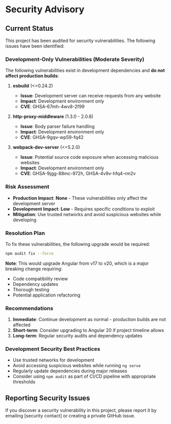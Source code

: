 # Security Advisory

## Current Status

This project has been audited for security vulnerabilities. The following issues have been identified:

### Development-Only Vulnerabilities (Moderate Severity)

The following vulnerabilities exist in development dependencies and **do not affect production builds**:

1. **esbuild** (<=0.24.2)
   - **Issue**: Development server can receive requests from any website
   - **Impact**: Development environment only
   - **CVE**: GHSA-67mh-4wv8-2f99

2. **http-proxy-middleware** (1.3.0 - 2.0.8)
   - **Issue**: Body parser failure handling
   - **Impact**: Development environment only
   - **CVE**: GHSA-9gqv-wp59-fq42

3. **webpack-dev-server** (<=5.2.0)
   - **Issue**: Potential source code exposure when accessing malicious websites
   - **Impact**: Development environment only
   - **CVE**: GHSA-9jgg-88mc-972h, GHSA-4v9v-hfq4-rm2v

### Risk Assessment

- **Production Impact**: **None** - These vulnerabilities only affect the development server
- **Development Impact**: **Low** - Requires specific conditions to exploit
- **Mitigation**: Use trusted networks and avoid suspicious websites while developing

### Resolution Plan

To fix these vulnerabilities, the following upgrade would be required:

```bash
npm audit fix --force
```

**Note**: This would upgrade Angular from v17 to v20, which is a major breaking change requiring:
- Code compatibility review
- Dependency updates
- Thorough testing
- Potential application refactoring

### Recommendations

1. **Immediate**: Continue development as normal - production builds are not affected
2. **Short-term**: Consider upgrading to Angular 20 if project timeline allows
3. **Long-term**: Regular security audits and dependency updates

### Development Security Best Practices

- Use trusted networks for development
- Avoid accessing suspicious websites while running `ng serve`
- Regularly update dependencies during major releases
- Consider using `npm audit` as part of CI/CD pipeline with appropriate thresholds

## Reporting Security Issues

If you discover a security vulnerability in this project, please report it by emailing [security contact] or creating a private GitHub issue. 